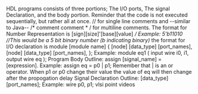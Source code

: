 HDL programs consists of three portions; The I/O ports, The signal Declaration, and the body portion.
Reminder that the code is not executed sequentially, but rather all at once.
// for single line comments and --similar to Java--
/* comment
   comment * / for multiline comments.
The format for Number Representation is [sign][size]'[base][value] 
*/ Example: 5'b11010 //This would be a 5 bit binary number (b indicating binary)* 
the format for I/O declaration is 
module [module name]
  {
  [node] [data_type] [port_names],
  [node] [data_type] [port_names],
  };
Example: 
module eq1
  (
  input wire i0, i1,
  output wire eq
  ); 
Program Body
Outline: assign [signal_name] = [expression].
Example: assign eq = p0 | p1;
Remember that | is an or operator.
When p1 or p0 change their value the value of eq will then change after the propogation delay
Signal Declaration
Outline: [data_type] [port_names];
Example: wire p0, p1;
vlsi point videos
